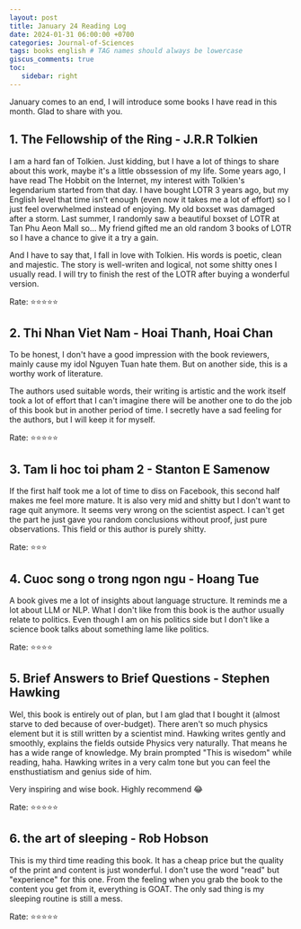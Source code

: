 ```yaml
---
layout: post
title: January 24 Reading Log
date: 2024-01-31 06:00:00 +0700
categories: Journal-of-Sciences
tags: books english # TAG names should always be lowercase
giscus_comments: true
toc:
   sidebar: right
---
```


January comes to an end, I will introduce some books I have read in this month. Glad to share with you.

## 1. The Fellowship of the Ring - J.R.R Tolkien

I am a hard fan of Tolkien. Just kidding, but I have a lot of things to share about this work, maybe it's a little obssession of my life. Some years ago, I have read The Hobbit on the Internet, my interest with Tolkien's legendarium started from that day. I have bought LOTR 3 years ago, but my English level that time isn't enough (even now it takes me a lot of effort) so I just feel overwhelmed instead of enjoying. My old boxset was damaged after a storm. Last summer, I randomly saw a beautiful boxset of LOTR at Tan Phu Aeon Mall so... My friend gifted me an old random 3 books of LOTR so I have a chance to give it a try a gain.

And I have to say that, I fall in love with Tolkien. His words is poetic, clean and majestic. The story is well-writen and logical, not some shitty ones I usually read. I will try to finish the rest of the LOTR after buying a wonderful version.

Rate: :star::star::star::star::star:

## 2. Thi Nhan Viet Nam - Hoai Thanh, Hoai Chan

To be honest, I don't have a good impression with the book reviewers, mainly cause my idol Nguyen Tuan hate them. But on another side, this is a worthy work of literature.

The authors used suitable words, their writing is artistic and the work itself took a lot of effort that I can't imagine there will be another one to do the job of this book but in another period of time. I secretly have a sad feeling for the authors, but I will keep it for myself.

Rate: :star::star::star::star::star:

## 3. Tam li hoc toi pham 2 - Stanton E Samenow

If the first half took me a lot of time to diss on Facebook, this second half makes me feel more mature. It is also very mid and shitty but I don't want to rage quit anymore. It seems very wrong on the scientist aspect. I can't get the part he just gave you random conclusions without proof, just pure observations. This field or this author is purely shitty.

Rate: :star::star::star:

## 4. Cuoc song o trong ngon ngu - Hoang Tue

A book gives me a lot of insights about language structure. It reminds me a lot about LLM or NLP. What I don't like from this book is the author usually relate to politics. Even though I am on his politics side but I don't like a science book talks about something lame like politics.

Rate: :star::star::star::star:

## 5. Brief Answers to Brief Questions - Stephen Hawking

Wel, this book is entirely out of plan, but I am glad that I bought it (almost starve to ded because of over-budget). There aren't so much physics element but it is still written by a scientist mind. Hawking writes gently and smoothly, explains the fields outside Physics very naturally. That means he has a wide range of knowledge. My brain prompted "This is wisedom" while reading, haha. Hawking writes in a very calm tone but you can feel the ensthustiatism and genius side of him.

Very inspiring and wise book. Highly recommend :joy:

Rate: :star::star::star::star::star:

## 6. the art of sleeping - Rob Hobson

This is my third time reading this book. It has a cheap price but the quality of the print and content is just wonderful. I don't use the word "read" but "experience" for this one. From the feeling when you grab the book to the content you get from it, everything is GOAT. The only sad thing is my sleeping routine is still a mess.

Rate: :star::star::star::star::star:

